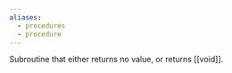 ```yaml
---
aliases:
  - procedures
  - procedure
---
```

Subroutine that either returns no value, or returns [[void]].